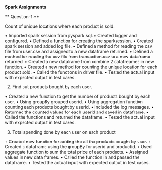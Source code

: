 **Spark Assignments**

**
Question-1:**


Count of unique locations where each product is sold. 

  •	Imported spark session from pyspark.sql.
  •	Created logger and configured.
  •	Defined a function for creating the sparksession.
  •	Created spark session and added log file.
  •	Defined a method for reading the csv file from user.csv and assigned to a new dataframe returned.
  •	Defined a method for reading the csv file from transaction.csv to a new dataframe returned.
  •	Created a new dataframe from combine 2 datafreames in new function.
  •	Created a new method for counting the unique location for each product sold.
  •	Called the functions in driver file.
  •	Tested the actual input with expected output in test cases.


2.	Find out products bought by each user. 

  •	Created a new function to get the number of products bought by each user.
  •	Using groupBy grouped userid.
  •	Using aggregation function counting each products bought by userid.
  •	Included the log messages.
  •	Returned the counted values for each userid and saved in dataframe.
  •	Called the functions and returned the dataframe.
  •	Tested the actual input with expected output in test cases.
 
3.	Total spending done by each user on each product.

  •	Created new function for adding the all the products bought by user.
  •	Created a dataframe using the groupBy for userid and productid.
  •	Used aggregate function to sum the total price of each products.
  •	Assigned values in new data frames.
  •	Called the function in and passed the dataframe.
  •	Tested the actual input with expected output in test cases.
